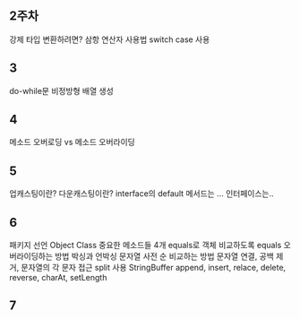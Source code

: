 ## 2주차
강제 타입 변환하려면?
삼항 연산자 사용법
switch case 사용
## 3
do-while문
비정방형 배열 생성

## 4
메소드 오버로딩 vs 메소드 오버라이딩

## 5
업캐스팅이란?
다운캐스팅이란?
interface의 default 메서드는 ...
인터페이스는..
## 6
패키지 선언
Object Class 중요한 메소드들 4개
equals로 객체 비교하도록 equals 오버라이딩하는 방법
박싱과 언박싱
문자열 사전 순 비교하는 방법
문자열 연결, 공백 제거, 문자열의 각 문자 접근
split 사용
StringBuffer append, insert, relace, delete, reverse, charAt, setLength
## 7



